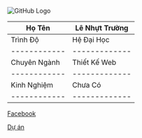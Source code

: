 
![GitHub Logo](https://scontent.fvca1-2.fna.fbcdn.net/v/t1.0-9/44942005_2143860952608794_3565952702661787648_n.jpg?_nc_cat=101&_nc_oc=AQnR8txtODLtJnFI0n7v3Kr-CAZeGMSd8l_FDOgwb2YKPdD6D6A64gwv5Z_xkpAW914&_nc_ht=scontent.fvca1-2.fna&oh=0453793a2b08beaa98903fb14786802a&oe=5D01E1F9)

Họ Tên | Lê Nhựt Trường
------------ | -------------
Trình Độ  |  Hệ Đại Học
------------ | -------------
Chuyên Ngành | Thiết Kế Web
------------ | -------------
Kinh Nghiệm  | Chưa Có
------------ | -------------

[ Facebook ](https://www.facebook.com/bin.su.1650) 

[Dự án ](https://github.com/letruongg/1611020036LeNhuttruong)
